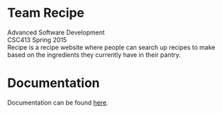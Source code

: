 # Team Recipe
Advanced Software Development<br>
CSC413 Spring 2015<br>
Recipe is a recipe website where people can search up recipes to make based on the ingredients they currently have in their pantry.

# Documentation
Documentation can be found [here](http://commissionergordon.github.io/Recipe/).